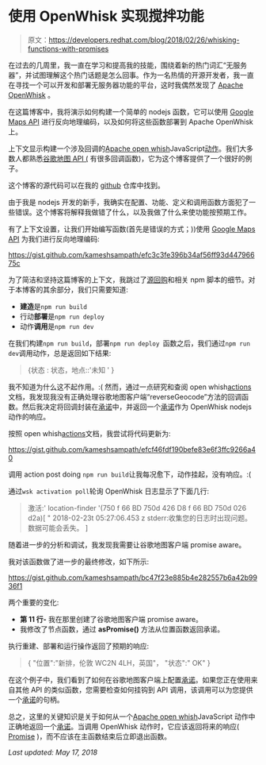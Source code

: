 # 使用 OpenWhisk 实现搅拌功能

> 原文：<https://developers.redhat.com/blog/2018/02/26/whisking-functions-with-promises>

在过去的几周里，我一直在学习和提高我的技能，围绕着新的热门词汇“无服务器”，并试图理解这个热门话题是怎么回事。作为一名热情的开源开发者，我一直在寻找一个可以开发和部署无服务器功能的平台，这时我偶然发现了 [Apache OpenWhisk](https://openwhisk.apache.org/) 。

在这篇博客中，我将演示如何构建一个简单的 nodejs 函数，它可以使用 [Google Maps API](https://developers.google.com/maps/documentation/javascript/examples/) 进行反向地理编码，以及如何将这些函数部署到 Apache OpenWhisk 上。

上下文显示构建一个涉及回调的[Apache open whish](https://openwhisk.apache.org/)JavaScript[动作](https://github.com/apache/incubator-openwhisk/blob/master/docs/actions.md)。我们大多数人都熟悉[谷歌地图 API (](https://developers.google.com/maps/documentation/javascript/examples/) 有很多回调函数)，它为这个博客提供了一个很好的例子。

这个博客的源代码可以在我的 [github](https://github.com/kameshsampath/location-finder.git) 仓库中找到。

由于我是 nodejs 开发的新手，我确实在配置、功能、定义和调用函数方面犯了一些错误。这个博客将解释我做错了什么，以及我做了什么来使功能按预期工作。

有了上下文设置，让我们开始编写函数(首先是错误的方式；))使用 [Google Maps API](https://developers.google.com/maps/documentation/javascript/examples/) 为我们进行反向地理编码:

https://gist.github.com/kameshsampath/efc3c3fe396b34af56ff93d44796675c

为了简洁和坚持这篇博客的上下文，我跳过了[源回购](https://github.com/kameshsampath/location-finder)和相关 npm 脚本的细节。对于本博客的其余部分，我们只需要知道:

*   **建造**是`npm run build`
*   行动**部署**是`npm run deploy`
*   动作**调用**是`npm run dev`

在我们构建`npm run build`，部署`npm run deploy `函数之后，我们通过`npm run dev`调用动作，总是返回如下结果:

> {状态 : 状态，地点::'未知 ' }

我不知道为什么这不起作用。:(
然而，通过一点研究和查阅 open whish[actions](https://github.com/apache/incubator-openwhisk/blob/master/docs/actions.md#creating-asynchronous-actions)文档，我发现我没有正确处理谷歌地图客户端“reverseGeocode”方法的回调函数。然后我决定将回调封装在[承诺](https://developers.google.com/web/fundamentals/primers/promises)中，并返回一个[承诺](https://developers.google.com/web/fundamentals/primers/promises)作为 OpenWhisk nodejs 动作的响应。

按照 open whish[actions](https://github.com/apache/incubator-openwhisk/blob/master/docs/actions.md#creating-asynchronous-actions)文档，我尝试将代码更新为:

https://gist.github.com/kameshsampath/efcf46fdf190befe83e6f3ffc9266a40

调用 action post doing `npm run build`让我每况愈下，动作挂起，没有响应。:(

通过`wsk activation poll`轮询 OpenWhisk 日志显示了下面几行:

> 激活:' location-finder '(750 f 66 BD 750d 426 D8 f 66 BD 750d 026 d2a)[
> " 2018-02-23t 05:27:06.453 z stderr:收集您的日志时出现问题。数据可能会丢失。
> ]

随着进一步的分析和调试，我发现我需要让谷歌地图客户端 promise aware。

我对该函数做了进一步的最终修改，如下所示:

https://gist.github.com/kameshsampath/bc47f23e885b4e282557b6a42b9936f1

两个重要的变化:

*   **第 11 行-** 我在那里创建了谷歌地图客户端 promise aware。
*   我修改了节点函数，通过 **asPromise()** 方法从位置函数返回承诺。

执行重建、部署和运行操作返回了预期的响应:

> {
> "位置":"新排，伦敦 WC2N 4LH，英国"，
> "状态":" OK"
> }

在这个例子中，我们看到了如何在谷歌地图客户端上配置[承诺](https://developers.google.com/web/fundamentals/primers/promises)。如果您正在使用来自其他 API 的类似函数，您需要检查如何挂钩到 API 调用，该调用可以为您提供一个[承诺](https://developers.google.com/web/fundamentals/primers/promises)的句柄。

总之，这里的关键知识是关于如何从一个[Apache open whish](https://openwhisk.apache.org/)JavaScript 动作中正确地返回一个[承诺](https://developers.google.com/web/fundamentals/primers/promises)。当调用 OpenWhisk 动作时，它应该返回将来的响应( [Promise](https://developers.google.com/web/fundamentals/primers/promises) )，而不应该在主函数结束后立即退出函数。

*Last updated: May 17, 2018*
